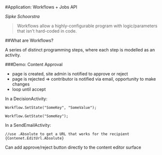 #Application: Workflows + Jobs API

*Sipke Schoorstra*

> Workflows allow a highly-configurable program with logic/parameters that isn't hard-coded in code.

##What are Workflows?

A series of distinct programming steps, where each step is modelled as an activity.

###Demo: Content Approval

  - page is created, site admin is notified to approve or reject
  - page is rejected => contributor is notified via email, opportunity to make changes
  - loop until accept
  
In a DecisionActivity:  
  
    Workflow.SetState("SomeKey", "SomeValue");
	
	Workflow.GetState("SomeKey");
	
In a SendEmailActivity:
    
	//use .Absolute to get a URL that works for the recipient
	{Contenet.EditUrl.Absolute}
	
Can add approve/reject button directly to the content editor surface
